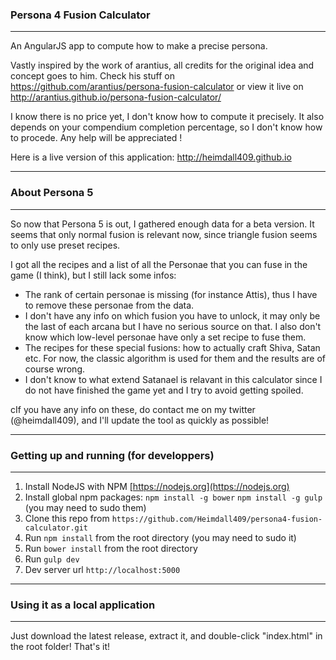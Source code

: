 ### Persona 4 Fusion Calculator

---

An AngularJS app to compute how to make a precise persona.

Vastly inspired by the work of arantius, all credits for the original idea and concept goes to him.
Check his stuff on https://github.com/arantius/persona-fusion-calculator
or view it live on http://arantius.github.io/persona-fusion-calculator/


I know there is no price yet, I don't know how to compute it precisely. It also depends on your compendium completion percentage, so I don't know how to procede. Any help will be appreciated !

Here is a live version of this application:
    http://heimdall409.github.io

---

### About Persona 5

---

So now that Persona 5 is out, I gathered enough data for a beta version. 
It seems that only normal fusion is relevant now, since triangle fusion seems to only use preset recipes.

I got all the recipes and a list of all the Personae that you can fuse in the game (I think), but I still lack some infos:

* The rank of certain personae is missing (for instance Attis), thus I have to remove these personae from the data.
* I don't have any info on which fusion you have to unlock, it may only be the last of each arcana but I have no serious source on that. I also don't know which low-level personae have only a set recipe to fuse them. 
* The recipes for these special fusions: how to actually craft Shiva, Satan etc. For now, the classic algorithm is used for them and the results are of course wrong.
* I don't know to what extend Satanael is relavant in this calculator since I do not have finished the game yet and I try to avoid getting spoiled.

cIf you have any info on these, do contact me on my twitter (@heimdall409), and I'll update the tool as quickly as possible!

---

### Getting up and running (for developpers)

---

1. Install NodeJS with NPM [https://nodejs.org](https://nodejs.org)
2. Install global npm packages: `npm install -g bower` `npm install -g gulp` (you may need to sudo them)
3. Clone this repo from `https://github.com/Heimdall409/persona4-fusion-calculator.git`
2. Run `npm install` from the root directory (you may need to sudo it)
2. Run `bower install` from the root directory
3. Run `gulp dev`
4. Dev server url `http://localhost:5000`

---

### Using it as a local application

---

Just download the latest release, extract it, and double-click "index.html" in the root folder!
That's it!

